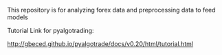 This repository is for analyzing forex data and preprocessing data to feed models

Tutorial Link for pyalgotrading:

http://gbeced.github.io/pyalgotrade/docs/v0.20/html/tutorial.html

